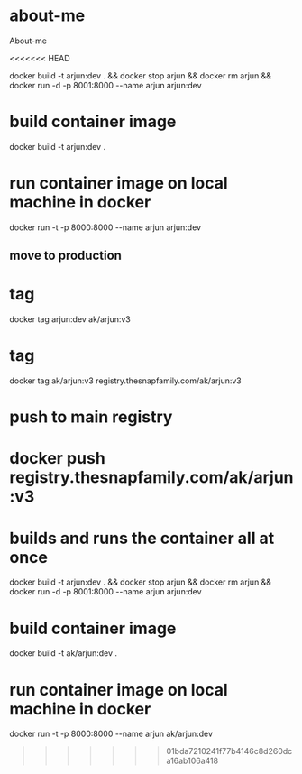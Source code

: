 # about-me
 About-me

<<<<<<< HEAD

docker build -t arjun:dev . && docker stop arjun && docker rm arjun && docker run -d -p 8001:8000 --name arjun arjun:dev

# build container image 
docker build -t arjun:dev .

# run container image on local machine in docker
docker run -t -p 8000:8000 --name arjun  arjun:dev 

## move to production
# tag
docker tag arjun:dev ak/arjun:v3 
# tag
docker tag ak/arjun:v3 registry.thesnapfamily.com/ak/arjun:v3
# push to main registry
docker push registry.thesnapfamily.com/ak/arjun:v3
=======
# builds and runs the container all at once
docker build -t arjun:dev . && docker stop arjun && docker rm arjun && docker run -d -p 8001:8000 --name arjun arjun:dev

# build container image 
docker build -t ak/arjun:dev .

# run container image on local machine in docker
docker run -t -p 8000:8000 --name arjun  ak/arjun:dev 
>>>>>>> 01bda7210241f77b4146c8d260dca16ab106a418
